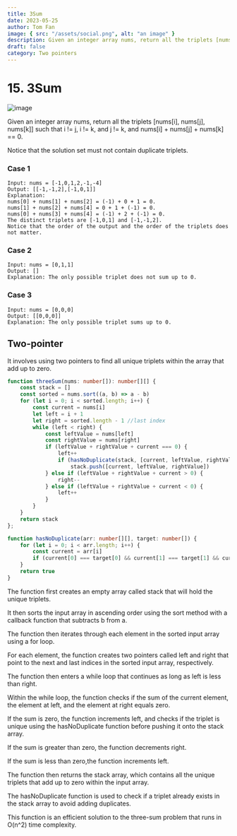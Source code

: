 ```yaml
---
title: 3Sum
date: 2023-05-25
author: Tom Fan
image: { src: "/assets/social.png", alt: "an image" }
description: Given an integer array nums, return all the triplets [nums[i], nums[j], nums[k]] such that i != j, i != k, and j != k, and nums[i] + nums[j] + nums[k] == 0.
draft: false
category: Two pointers
---
```


# 15. 3Sum

![image](https://picsum.photos/id/16/1920/1080)

Given an integer array nums, return all the triplets [nums[i], nums[j], nums[k]] such that i != j, i != k, and j != k, and nums[i] + nums[j] + nums[k] == 0.

Notice that the solution set must not contain duplicate triplets.

### Case 1
```
Input: nums = [-1,0,1,2,-1,-4]
Output: [[-1,-1,2],[-1,0,1]]
Explanation: 
nums[0] + nums[1] + nums[2] = (-1) + 0 + 1 = 0.
nums[1] + nums[2] + nums[4] = 0 + 1 + (-1) = 0.
nums[0] + nums[3] + nums[4] = (-1) + 2 + (-1) = 0.
The distinct triplets are [-1,0,1] and [-1,-1,2].
Notice that the order of the output and the order of the triplets does not matter.
```

### Case 2
```
Input: nums = [0,1,1]
Output: []
Explanation: The only possible triplet does not sum up to 0.
```

### Case 3
```
Input: nums = [0,0,0]
Output: [[0,0,0]]
Explanation: The only possible triplet sums up to 0.
```

##  Two-pointer
It involves using two pointers to find all unique triplets within the array that add up to zero.
```typescript
function threeSum(nums: number[]): number[][] {
    const stack = []
    const sorted = nums.sort((a, b) => a - b)
    for (let i = 0; i < sorted.length; i++) {
        const current = nums[i]
        let left = i + 1
        let right = sorted.length - 1 //last index
        while (left < right) {
            const leftValue = nums[left]
            const rightValue = nums[right]
            if (leftValue + rightValue + current === 0) {
                left++
                if (hasNoDuplicate(stack, [current, leftValue, rightValue]))
                    stack.push([current, leftValue, rightValue])
            } else if (leftValue + rightValue + current > 0) {
                right--
            } else if (leftValue + rightValue + current < 0) {
                left++
            }
        }
    }
    return stack
};

function hasNoDuplicate(arr: number[][], target: number[]) {
    for (let i = 0; i < arr.length; i++) {
        const current = arr[i]
        if (current[0] === target[0] && current[1] === target[1] && current[2] === target[2]) return false
    }
    return true
}
```
The function first creates an empty array called stack that will hold the unique triplets.

It then sorts the input array in ascending order using the sort method with a callback function that subtracts b from a.

The function then iterates through each element in the sorted input array using a for loop.

For each element, the function creates two pointers called left and right that point to the next and last indices in the sorted input array, respectively.

The function then enters a while loop that continues as long as left is less than right.

Within the while loop, the function checks if the sum of the current element, the element at left, and the element at right equals zero.

If the sum is zero, the function increments left, and checks if the triplet is unique using the hasNoDuplicate function before pushing it onto the stack array.

If the sum is greater than zero, the function decrements right.

If the sum is less than zero,the function increments left.

The function then returns the stack array, which contains all the unique triplets that add up to zero within the input array.

The hasNoDuplicate function is used to check if a triplet already exists in the stack array to avoid adding duplicates.

This function is an efficient solution to the three-sum problem that runs in O(n^2) time complexity.